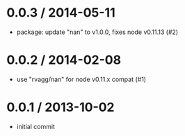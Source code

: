 
0.0.3 / 2014-05-11
==================

  * package: update "nan" to v1.0.0, fixes node v0.11.13 (#2)

0.0.2 / 2014-02-08
==================

  * use "rvagg/nan" for node v0.11.x compat (#1)

0.0.1 / 2013-10-02
==================

  * initial commit

